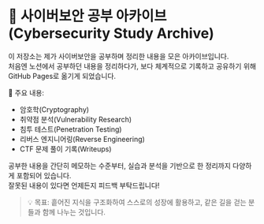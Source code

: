 # 🔐 사이버보안 공부 아카이브 (Cybersecurity Study Archive)

이 저장소는 제가 사이버보안을 공부하며 정리한 내용을 모은 아카이브입니다.  
처음엔 노션에서 공부하던 내용을 정리하다가, 보다 체계적으로 기록하고 공유하기 위해 GitHub Pages로 옮기게 되었습니다.

📌 주요 내용:
- 암호학(Cryptography)
- 취약점 분석(Vulnerability Research)
- 침투 테스트(Penetration Testing)
- 리버스 엔지니어링(Reverse Engineering)
- CTF 문제 풀이 기록(Writeups)

공부한 내용을 간단히 메모하는 수준부터, 실습과 분석을 기반으로 한 정리까지 다양하게 포함되어 있습니다.  
잘못된 내용이 있다면 언제든지 피드백 부탁드립니다!

> 💡 목표: 흩어진 지식을 구조화하여 스스로의 성장에 활용하고, 같은 길을 걷는 분들과 함께 나누는 것입니다.
